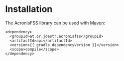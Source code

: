 # Installation
The AcronisFSS library can be used with [Maven](https://maven.apache.org):

```
<dependency>
  <groupId>at.or.joestr.acronisfss</groupId>
  <artifactId>api</artifactId>
  <version>{{ gradle.dependencyVersion }}</version>
  <scope>compile</scope>
</dependency>
```